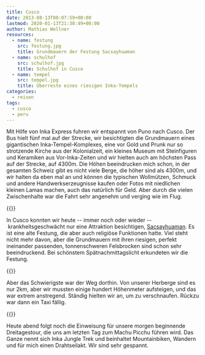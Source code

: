 ```yaml
---
title: Cusco
date: 2013-08-13T00:07:59+00:00
lastmod: 2020-01-13T21:38:49+00:00
author: Mathias Wellner
resources:
  - name: festung
    src: festung.jpg
    title: Grundmauern der Festung Sacsayhuaman
  - name: schulhof
    src: schulhof.jpg
    title: Schulhof in Cusco
  - name: tempel
    src: tempel.jpg
    title: Überreste eines riesigen Inka-Tempels
categories:
  - reisen
tags:
  - cusco
  - peru
---
```

Mit Hilfe von Inka Express fuhren wir entspannt von Puno nach Cusco. Der Bus hielt fünf mal auf der Strecke, wir besichtigten die Grundmauern eines gigantischen Inka-Tempel-Komplexes, eine vor Gold und Prunk nur so strotzende Kirche aus der Kolonialzeit, ein kleines Museum mit Steinfiguren und Keramiken aus Vor-Inka-Zeiten und wir hielten auch am höchsten Pass auf der Strecke, auf 4300m. Die Höhen beeindrucken mich schon, in der gesamten Schweiz gibt es nicht viele Berge, die höher sind als 4300m, und wir halten da eben mal an und können die typischen Wollmützen, Schmuck und andere Handwerkserzeugnisse kaufen oder Fotos mit niedlichen kleinen Lamas machen, auch das natürlich für Geld. Aber durch die vielen Zwischenhalte war die Fahrt sehr angenehm und verging wie im Flug. 
<!--more-->

{{<responsive-image name="tempel">}}

In Cusco konnten wir heute -- immer noch oder wieder -- krankheitsgeschwächt nur eine Attraktion besichtigen, [Sacsayhuaman](http://de.m.wikipedia.org/wiki/Sacsayhuam%C3%A1n). Es ist eine alte Festung, die aber auch religiöse Funktionen hatte. Viel steht nicht mehr davon, aber die Grundmauern mit ihren riesigen, perfekt ineinander passenden, tonnenschweren Felsbrocken sind schon sehr beeindruckend. Bei schönstem Spätnachmittagslicht erkundeten wir die Festung. 

{{<responsive-image name="festung">}}

Aber das Schwierigste war der Weg dorthin. Von unserer Herberge sind es nur 2km, aber wir mussten einige hundert Höhenmeter aufsteigen, und das war extrem anstregend. Ständig hielten wir an, um zu verschnaufen. Rückzu war dann ein Taxi fällig. 

{{<responsive-image name="schulhof">}}

Heute abend folgt noch die Einweisung für unsere morgen beginnende Dreitagestour, die uns am letzten Tag zum Machu Picchu führen wird. Das Ganze nennt sich Inka Jungle Trek und beinhaltet Mountainbiken, Wandern und für mich einen Drahtseilakt. Wir sind sehr gespannt.